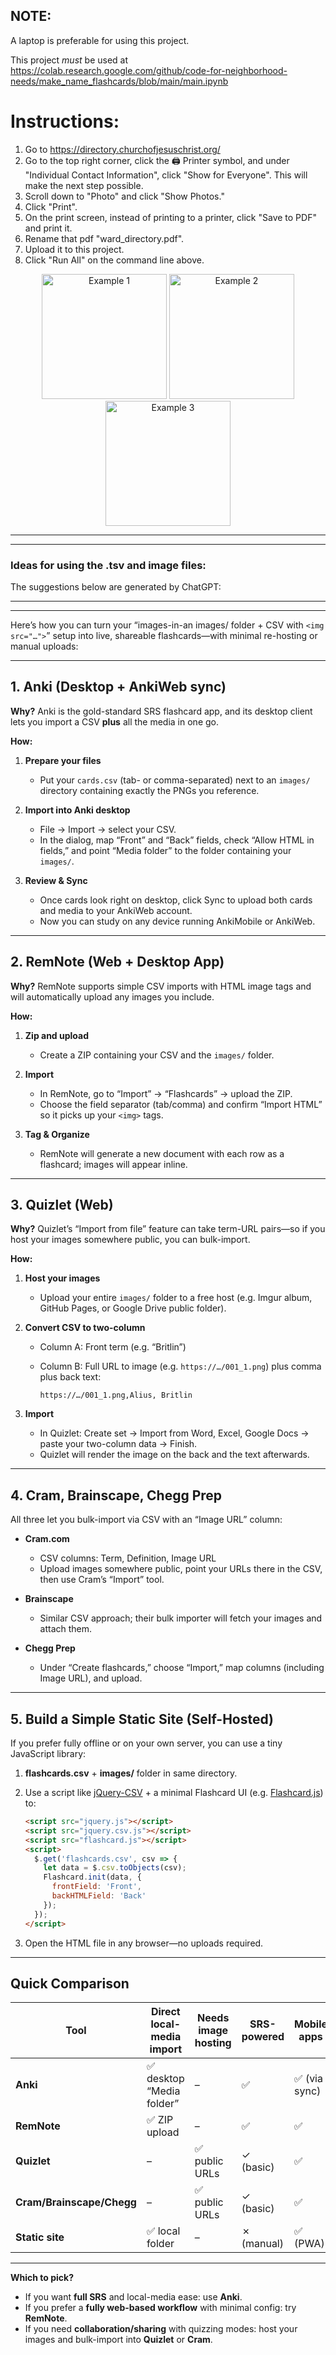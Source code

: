 ## NOTE:
A laptop is preferable for using this project.

This project *must* be used at https://colab.research.google.com/github/code-for-neighborhood-needs/make_name_flashcards/blob/main/main.ipynb

# Instructions:

1. Go to https://directory.churchofjesuschrist.org/
2. Go to the top right corner, click the 🖨️ Printer symbol, and under "Individual Contact Information", click "Show for Everyone". This will make the next step possible.
3. Scroll down to "Photo" and click "Show Photos."
4. Click "Print".
5. On the print screen, instead of printing to a printer, click "Save to PDF" and print it.
6. Rename that pdf "ward_directory.pdf".
7. Upload it to this project.
8. Click "Run All" on the command line above.


<p align="center">
  <img src="example1.png" alt="Example 1" width="200"/>

  <img src="example2.png" alt="Example 2" width="200"/>

  <img src="example3.png" alt="Example 3" width="200"/>
</p>



---
---
### Ideas for using the .tsv and image files:

The suggestions below are generated by ChatGPT:

---
---

Here’s how you can turn your “images-in-an images/ folder + CSV with `<img src="…">`” setup into live, shareable flashcards—with minimal re-hosting or manual uploads:

---

## 1. Anki (Desktop + AnkiWeb sync)

**Why?**
Anki is the gold-standard SRS flashcard app, and its desktop client lets you import a CSV **plus** all the media in one go.

**How:**

1. **Prepare your files**

   * Put your `cards.csv` (tab- or comma-separated) next to an `images/` directory containing exactly the PNGs you reference.
2. **Import into Anki desktop**

   * File → Import → select your CSV.
   * In the dialog, map “Front” and “Back” fields, check “Allow HTML in fields,” and point “Media folder” to the folder containing your `images/`.
3. **Review & Sync**

   * Once cards look right on desktop, click Sync to upload both cards and media to your AnkiWeb account.
   * Now you can study on any device running AnkiMobile or AnkiWeb.

---

## 2. RemNote (Web + Desktop App)

**Why?**
RemNote supports simple CSV imports with HTML image tags and will automatically upload any images you include.

**How:**

1. **Zip and upload**

   * Create a ZIP containing your CSV and the `images/` folder.
2. **Import**

   * In RemNote, go to “Import” → “Flashcards” → upload the ZIP.
   * Choose the field separator (tab/comma) and confirm “Import HTML” so it picks up your `<img>` tags.
3. **Tag & Organize**

   * RemNote will generate a new document with each row as a flashcard; images will appear inline.

---

## 3. Quizlet (Web)

**Why?**
Quizlet’s “Import from file” feature can take term-URL pairs—so if you host your images somewhere public, you can bulk-import.

**How:**

1. **Host your images**

   * Upload your entire `images/` folder to a free host (e.g. Imgur album, GitHub Pages, or Google Drive public folder).
2. **Convert CSV to two-column**

   * Column A: Front term (e.g. “Britlin”)
   * Column B: Full URL to image (e.g. `https://…/001_1.png`) plus comma plus back text:

     ```
     https://…/001_1.png,Alius, Britlin
     ```
3. **Import**

   * In Quizlet: Create set → Import from Word, Excel, Google Docs → paste your two-column data → Finish.
   * Quizlet will render the image on the back and the text afterwards.

---

## 4. Cram, Brainscape, Chegg Prep

All three let you bulk-import via CSV with an “Image URL” column:

* **Cram.com**

  * CSV columns: Term, Definition, Image URL
  * Upload images somewhere public, point your URLs there in the CSV, then use Cram’s “Import” tool.
* **Brainscape**

  * Similar CSV approach; their bulk importer will fetch your images and attach them.
* **Chegg Prep**

  * Under “Create flashcards,” choose “Import,” map columns (including Image URL), and upload.

---

## 5. Build a Simple Static Site (Self-Hosted)

If you prefer fully offline or on your own server, you can use a tiny JavaScript library:

1. **flashcards.csv** + **images/** folder in same directory.
2. Use a script like [jQuery-CSV](https://github.com/evanplaice/jquery-csv) + a minimal Flashcard UI (e.g. [Flashcard.js](https://github.com/jimpick/flashcard)) to:

   ```html
   <script src="jquery.js"></script>
   <script src="jquery.csv.js"></script>
   <script src="flashcard.js"></script>
   <script>
     $.get('flashcards.csv', csv => {
       let data = $.csv.toObjects(csv);
       Flashcard.init(data, {
         frontField: 'Front',
         backHTMLField: 'Back'
       });
     });
   </script>
   ```
3. Open the HTML file in any browser—no uploads required.

---

## Quick Comparison

| Tool                      | Direct local-media import | Needs image hosting | SRS-powered | Mobile apps  |
| ------------------------- | ------------------------- | ------------------- | ----------- | ------------ |
| **Anki**                  | ✅ desktop “Media folder”  | –                   | ✅           | ✅ (via sync) |
| **RemNote**               | ✅ ZIP upload              | –                   | ✅           | ✅            |
| **Quizlet**               | –                         | ✅ public URLs       | ✓ (basic)   | ✅            |
| **Cram/Brainscape/Chegg** | –                         | ✅ public URLs       | ✓ (basic)   | ✅            |
| **Static site**           | ✅ local folder            | –                   | ✗ (manual)  | ✅ (PWA)      |

---

**Which to pick?**

* If you want **full SRS** and local-media ease: use **Anki**.
* If you prefer a **fully web-based workflow** with minimal config: try **RemNote**.
* If you need **collaboration/sharing** with quizzing modes: host your images and bulk-import into **Quizlet** or **Cram**.

